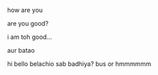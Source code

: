 how are you


are you good?


i am toh good...


aur batao



hi
bello
belachio
sab badhiya?
bus
or
hmmmmmm